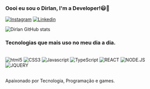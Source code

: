 ### Oooi eu sou o Dirlan,  I'm a Developer!😃👋

[![Instagram](https://img.shields.io/badge/Instagram-E4405F?style=for-the-badge&logo=instagram&logoColor=white)](https://www.instagram.com/dirlan18_ccb/)
[![Linkedin](https://img.shields.io/badge/LinkedIn-0077B5?style=for-the-badge&logo=linkedin&logoColor=white)](https://www.linkedin.com/in/dirlan-python-dev/)

![Dirlan GitHub stats](https://github-readme-stats.vercel.app/api?username=DirlanFRR&show_icons=true&theme=onedark)

### Tecnologias que mais uso no meu dia a dia.

<div style="display: inline_block"><br/>
  <img align="center" alt="html5" src="https://img.shields.io/badge/HTML-239120?style=for-the-badge&logo=html5&logoColor=white" />
  <img align="center" alt="CSS3" src="https://img.shields.io/badge/CSS-239120?&style=for-the-badge&logo=css3&logoColor=white" />
  <img align="center" alt="Javascript" src="https://img.shields.io/badge/JavaScript-323330?style=for-the-badge&logo=javascript&logoColor=F7DF1E" />
  <img align="center" alt="TypeScript" src="https://img.shields.io/badge/TypeScript-007ACC?style=for-the-badge&logo=typescript&logoColor=white" />
  <img align="center" alt="REACT" src="https://img.shields.io/badge/React-20232A?style=for-the-badge&logo=react&logoColor=61DAFB" />
  <img align="center" alt="NODE.JS" src="https://img.shields.io/badge/Node.js-43853D?style=for-the-badge&logo=node.js&logoColor=white" />
  <img align="center" alt="JQUERY" src="https://img.shields.io/badge/jQuery-0769AD?style=for-the-badge&logo=jquery&logoColor=white" />

</div></br>

Apaixonado por Tecnologia, Programação e games.

